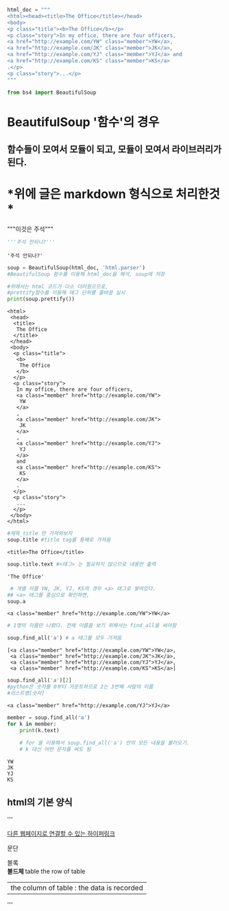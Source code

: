 ```python
html_doc = """
<html><head><title>The Office</title></head>
<body>
<p class="title"><b>The Office</b></p>
<p class="story">In my office, there are four officers,
<a href="http://example.com/YW" class="member">YW</a>,
<a href="http://example.com/JK" class="member">JK</a>,
<a href="http://example.com/YJ" class="member">YJ</a> and
<a href="http://example.com/KS" class="member">KS</a>
.</p>
<p class="story">...</p>
"""
```


```python
from bs4 import BeautifulSoup
```

# BeautifulSoup '함수'의 경우  
## 함수들이 모여서 모듈이 되고, 모듈이 모여서 라이브러리가 된다.

# *위에 글은 markdown 형식으로 처리한것 *

"""이것은 주석"""


```python
'''주석 안되나?'''
```




    '주석 안되나?'




```python
soup = BeautifulSoup(html_doc, 'html.parser')
#BeautifulSoup 함수를 이용해 html_doc을 해석, soup에 저장
```


```python
#위에서는 html 코드가 다소 더러웠으므로, 
#prettify함수를 이용해 태그 단위별 줄바꿈 실시
print(soup.prettify())
```

    <html>
     <head>
      <title>
       The Office
      </title>
     </head>
     <body>
      <p class="title">
       <b>
        The Office
       </b>
      </p>
      <p class="story">
       In my office, there are four officers,
       <a class="member" href="http://example.com/YW">
        YW
       </a>
       ,
       <a class="member" href="http://example.com/JK">
        JK
       </a>
       ,
       <a class="member" href="http://example.com/YJ">
        YJ
       </a>
       and
       <a class="member" href="http://example.com/KS">
        KS
       </a>
       .
      </p>
      <p class="story">
       ...
      </p>
     </body>
    </html>
    


```python
#제목_title 만 가져와보자
soup.title #title tag를 통째로 가져옴
```




    <title>The Office</title>




```python
soup.title.text #<태그> 는 필요하지 않으므로 내용만 출력
```




    'The Office'




```python
 # 개별 이름 YW, JK, YJ, KS의 경우 <a> 태그로 쌓여있다. 
## <a> 태그를 중심으로 확인하면, 
soup.a
```




    <a class="member" href="http://example.com/YW">YW</a>




```python
# 1명의 이름만 나왔다. 전체 이름을 보기 위해서는 find_all을 써야함
```


```python
soup.find_all('a') # a 태그를 모두 가져옴
```




    [<a class="member" href="http://example.com/YW">YW</a>,
     <a class="member" href="http://example.com/JK">JK</a>,
     <a class="member" href="http://example.com/YJ">YJ</a>,
     <a class="member" href="http://example.com/KS">KS</a>]




```python
soup.find_all('a')[2] 
#python은 숫자를 0부터 카운트하므로 2는 3번째 사람의 이름 
#리스트명[숫자]
```




    <a class="member" href="http://example.com/YJ">YJ</a>




```python
member = soup.find_all('a')
for k in member:
    print(k.text)
    
    # for 을 이용해서 soup.find_all('a') 안의 모든 내용을 불러오기. 
    # k 대신 어떤 문자를 써도 됨
```

    YW
    JK
    YJ
    KS
    


## html의 기본 양식
'''
<html>
<head>
   <title> 제목 </title>
   <script> the script program </script>
</head>
<body>
   <a href="링크 주소"> 다른 웹페이지로 연결할 수 있는 하이퍼링크 </a>
   <p> 문단 </p>
   <div> 블록 </div>
   <b> 볼드체 </b>
   <table> table 
    <tr> the row of table 
       <td> the column of table : the data is recorded </td>
    </tr>
   </table>
</body>
</html>
'''


```python

```
